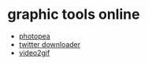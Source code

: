 # graphic tools online

* [photopea](https://www.photopea.com/)
* [twitter downloader](https://twittervideodownloader.com/)
* [video2gif](https://ezgif.com/video-to-gif)


